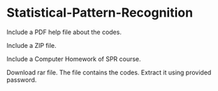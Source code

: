 # Statistical-Pattern-Recognition
Include a PDF help file about the codes.

Include a ZIP file.

Include a Computer Homework of SPR course. 

Download rar file. The file contains the codes. Extract it using provided password.
